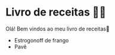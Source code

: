 # Livro de receitas :man_cook:

Olá! Bem vindos ao meu livro de receitas:wave:

- Estrogonoff de frango
- Pavê